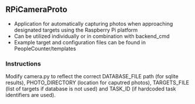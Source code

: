 RPiCameraProto
--------------

- Application for automatically capturing photos when approaching designated targets using the Raspberry Pi platform
- Can be utilized individually or in combination with backend_cmd
- Example target and configuration files can be found in PeopleCounter/templates

### Instructions

Modify camera.py to reflect the correct DATABASE_FILE path (for sqlite results), PHOTO_DIRECTORY (location for caputred photos), TARGETS_FILE (list of targets if database is not used)  and TASK_ID (if hardcoded task identifiers are used).
